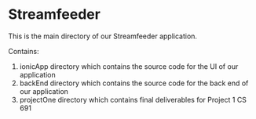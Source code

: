 # Streamfeeder
This is the main directory of our Streamfeeder application.

Contains:
1. ionicApp directory which contains the source code for the UI of our application
2. backEnd directory which contains the source code for the back end of our application
3. projectOne directory which contains final deliverables for Project 1 CS 691
